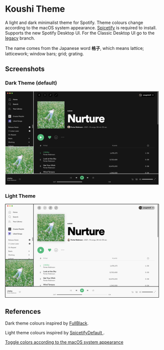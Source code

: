 # Koushi Theme

A light and dark minimalist theme for Spotify. Theme colours change according to the macOS system appearance. [Spicetify](https://github.com/khanhas/spicetify-cli) is required to install. Supports the new Spotify Desktop UI. For the Classic Desktop UI go to the [legacy](https://github.com/yougotwill/Koushi/tree/legacy) branch.

The name comes from the Japanese word **格子**, which means lattice; latticework; window bars; grid; grating.

## Screenshots

### Dark Theme (default)

<img src="screenshots/theme-dark.png" alt="dark theme" style="zoom:50%;" />

### Light Theme

<img src="screenshots/theme-light.png" alt="light theme" style="zoom:50%;" />

## References

Dark theme colours inspired by [FullBlack](https://github.com/cyacedev/spicetify-FullBlack).

Light theme colours inspired by [SpicetifyDefault ](https://github.com/khanhas/spicetify-cli/tree/master/Themes/SpicetifyDefault).

[Toggle colors according to the macOS system appearance](https://github.com/khanhas/spicetify-cli/issues/423#issuecomment-785224958)
